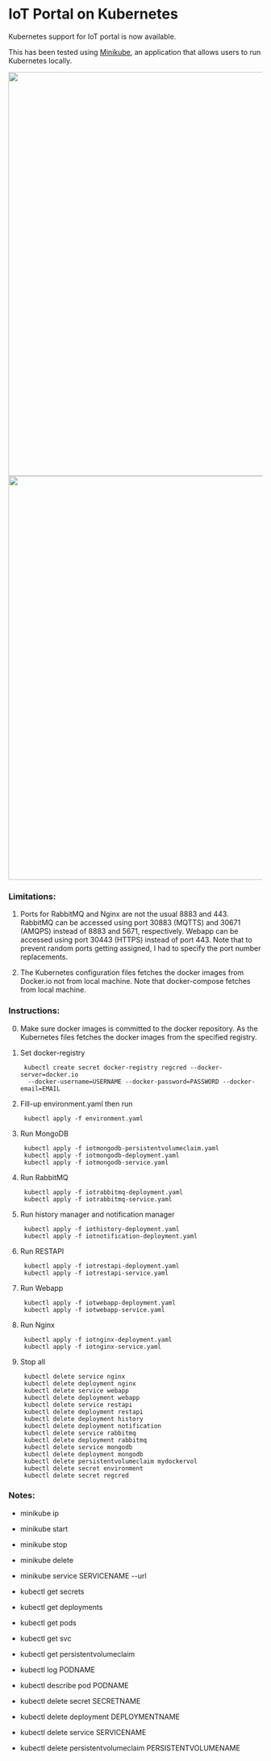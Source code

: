 # IoT Portal on Kubernetes

Kubernetes support for IoT portal is now available. 

This has been tested using [Minikube](https://github.com/kubernetes/minikube), an application that allows users to run Kubernetes locally.  

<img src="https://github.com/richmondu/libpyiotcloud/blob/master/_images/kubernetes_minikube.png" width="800"/>

<img src="https://github.com/richmondu/libpyiotcloud/blob/master/_images/kubernetes_minikube_dashboard.png" width="800"/>


### Limitations:

1. Ports for RabbitMQ and Nginx are not the usual 8883 and 443. 
   RabbitMQ can be accessed using port 30883 (MQTTS) and 30671 (AMQPS) instead of 8883 and 5671, respectively.
   Webapp can be accessed using port 30443 (HTTPS) instead of port 443.
   Note that to prevent random ports getting assigned, I had to specify the port number replacements.

2. The Kubernetes configuration files fetches the docker images from Docker.io not from local machine. 
   Note that docker-compose fetches from local machine.



### Instructions:

0. Make sure docker images is committed to the docker repository. As the Kubernetes files fetches the docker images from the specified registry.

1. Set docker-registry

        kubectl create secret docker-registry regcred --docker-server=docker.io 
         --docker-username=USERNAME --docker-password=PASSWORD --docker-email=EMAIL


2. Fill-up environment.yaml then run 

        kubectl apply -f environment.yaml


3. Run MongoDB

        kubectl apply -f iotmongodb-persistentvolumeclaim.yaml
        kubectl apply -f iotmongodb-deployment.yaml
        kubectl apply -f iotmongodb-service.yaml


4. Run RabbitMQ

        kubectl apply -f iotrabbitmq-deployment.yaml
        kubectl apply -f iotrabbitmq-service.yaml


5. Run history manager and notification manager

        kubectl apply -f iothistory-deployment.yaml
        kubectl apply -f iotnotification-deployment.yaml


6. Run RESTAPI

        kubectl apply -f iotrestapi-deployment.yaml
        kubectl apply -f iotrestapi-service.yaml


7. Run Webapp

        kubectl apply -f iotwebapp-deployment.yaml
        kubectl apply -f iotwebapp-service.yaml


8. Run Nginx

        kubectl apply -f iotnginx-deployment.yaml
        kubectl apply -f iotnginx-service.yaml


9. Stop all

        kubectl delete service nginx
        kubectl delete deployment nginx
        kubectl delete service webapp
        kubectl delete deployment webapp
        kubectl delete service restapi
        kubectl delete deployment restapi
        kubectl delete deployment history
        kubectl delete deployment notification
        kubectl delete service rabbitmq
        kubectl delete deployment rabbitmq
        kubectl delete service mongodb
        kubectl delete deployment mongodb
        kubectl delete persistentvolumeclaim mydockervol
        kubectl delete secret environment
        kubectl delete secret regcred


### Notes:

- minikube ip
- minikube start
- minikube stop
- minikube delete
- minikube service SERVICENAME --url

- kubectl get secrets
- kubectl get deployments
- kubectl get pods
- kubectl get svc
- kubectl get persistentvolumeclaim
- kubectl log PODNAME
- kubectl describe pod PODNAME
- kubectl delete secret SECRETNAME
- kubectl delete deployment DEPLOYMENTNAME
- kubectl delete service SERVICENAME
- kubectl delete persistentvolumeclaim PERSISTENTVOLUMENAME
